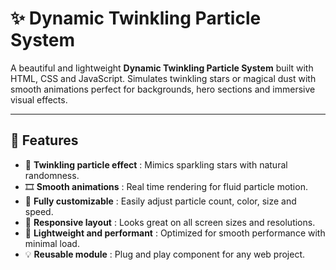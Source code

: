 # ✨ Dynamic Twinkling Particle System

A beautiful and lightweight **Dynamic Twinkling Particle System** built with HTML, CSS and JavaScript. Simulates twinkling stars or magical dust with smooth animations perfect for backgrounds, hero sections and immersive visual effects.

---

## 🚀 Features  
- 🌟 **Twinkling particle effect** : Mimics sparkling stars with natural randomness. 
- 🎞️ **Smooth animations** : Real time rendering for fluid particle motion.  
- 🎨 **Fully customizable** : Easily adjust particle count, color, size and speed.  
- 📱 **Responsive layout** : Looks great on all screen sizes and resolutions.  
- 🧠 **Lightweight and performant** : Optimized for smooth performance with minimal load.  
- 💡 **Reusable module** : Plug and play component for any web project.
